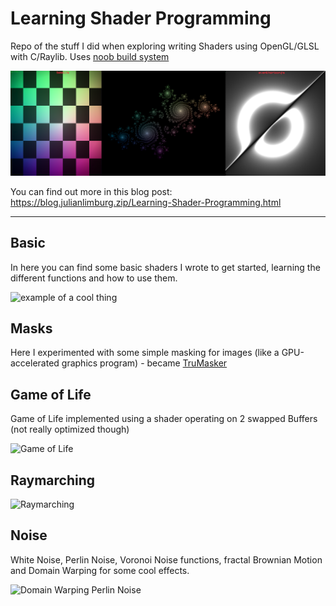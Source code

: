 # Learning Shader Programming

Repo of the stuff I did when exploring writing Shaders using OpenGL/GLSL with C/Raylib. Uses [noob build system](https://github.com/nailuj05/noob)

![collage](_res/collage.png)

You can find out more in this blog post: https://blog.julianlimburg.zip/Learning-Shader-Programming.html

--- 

## Basic

In here you can find some basic shaders I wrote to get started, learning the different functions and how to use them. 

![example of a cool thing](_res/cool.webp "One of the basic but quite cool looking shaders")


## Masks

Here I experimented with some simple masking for images (like a GPU-accelerated graphics program) - became [TruMasker](https://github.com/nailuj05/tru-masker)


## Game of Life

Game of Life implemented using a shader operating on 2 swapped Buffers (not really optimized though)

![Game of Life](_res/gol.webp)


## Raymarching

![Raymarching](_res/raymarching.webp)


## Noise

White Noise, Perlin Noise, Voronoi Noise functions, fractal Brownian Motion and Domain Warping for some cool effects.

![Domain Warping Perlin Noise](_res/domainwarping.webp)
